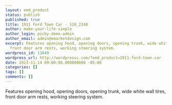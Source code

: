 ```yaml
---
layout: emd_product
status: publish
published: true
title: 1911 Ford Town Car - S18_2248
author: make-your-life-simple
author_login: picky-demo-admin
author_email: admin@emarketdesign.com
excerpt: Features opening hood, opening doors, opening trunk, wide white wall tires,
  front door arm rests, working steering system.
wordpress_id: 11649
wordpress_url: http://wordpressc.com/?emd_product=1911-ford-town-car
date: 2013-11-14 09:00:00.000000000 -05:00
categories: []
tags: []
comments: []
---
```

Features opening hood, opening doors, opening trunk, wide white wall tires, front door arm rests, working steering system.
